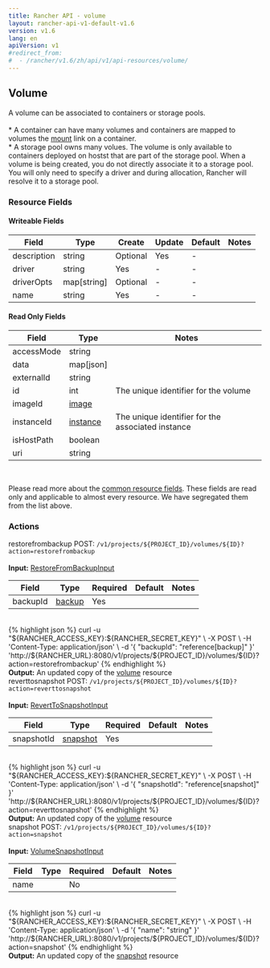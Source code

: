 ```yaml
---
title: Rancher API - volume
layout: rancher-api-v1-default-v1.6
version: v1.6
lang: en
apiVersion: v1
#redirect_from:
#  - /rancher/v1.6/zh/api/v1/api-resources/volume/
---
```


## Volume

A volume can be associated to containers or storage pools. <br><br> * A container can have many volumes and containers are mapped to volumes the [mount]({{site.baseurl}}/rancher/{{page.version}}/{{page.lang}}/api/{{page.apiVersion}}/api-resources/mount/) link on a container. <br> * A storage pool owns many volues. The volume is only available to containers deployed on hostst that are part of the storage pool. When a volume is being created, you do not directly associate it to a storage pool. You will only need to specify a driver and during allocation, Rancher will resolve it to a storage pool.

### Resource Fields

#### Writeable Fields

Field | Type | Create | Update | Default | Notes
---|---|---|---|---|---
description | string | Optional | Yes | - | 
driver | string | Yes | - | - | 
driverOpts | map[string] | Optional | - | - | 
name | string | Yes | - | - | 


#### Read Only Fields

Field | Type   | Notes
---|---|---
accessMode | string  | 
data | map[json]  | 
externalId | string  | 
id | int  | The unique identifier for the volume
imageId | [image]({{site.baseurl}}/rancher/{{page.version}}/{{page.lang}}/api/{{page.apiVersion}}/api-resources/image/)  | 
instanceId | [instance]({{site.baseurl}}/rancher/{{page.version}}/{{page.lang}}/api/{{page.apiVersion}}/api-resources/instance/)  | The unique identifier for the associated instance
isHostPath | boolean  | 
uri | string  | 


<br>

Please read more about the [common resource fields]({{site.baseurl}}/rancher/{{page.version}}/{{page.lang}}/api/{{page.apiVersion}}/common/). These fields are read only and applicable to almost every resource. We have segregated them from the list above.




### Actions

<div class="action" id="restorefrombackup">
<span class="header">
restorefrombackup
<span class="headerright">POST:  <code>/v1/projects/${PROJECT_ID}/volumes/${ID}?action=restorefrombackup</code></span></span>
<div class="action-contents">

<br>
<span class="input">
<strong>Input:</strong> <a href="{{site.baseurl}}/rancher/{{page.version}}/{{page.lang}}/api/{{page.apiVersion}}/api-resources/restoreFromBackupInput/">RestoreFromBackupInput</a></span>

Field | Type | Required | Default | Notes
---|---|---|---|---
backupId | [backup]({{site.baseurl}}/rancher/{{page.version}}/{{page.lang}}/api/{{page.apiVersion}}/api-resources/backup/) | Yes |  | 


<br>
{% highlight json %}
curl -u "${RANCHER_ACCESS_KEY}:${RANCHER_SECRET_KEY}" \
-X POST \
-H 'Content-Type: application/json' \
-d '{
	"backupId": "reference[backup]"
}' 'http://${RANCHER_URL}:8080/v1/projects/${PROJECT_ID}/volumes/${ID}?action=restorefrombackup'
{% endhighlight %}
<br>
<span class="output"><strong>Output:</strong> An updated copy of the <a href="{{site.baseurl}}/rancher/{{page.version}}/{{page.lang}}/api/{{page.apiVersion}}/api-resources/volume/">volume</a> resource</span>
</div></div>

<div class="action" id="reverttosnapshot">
<span class="header">
reverttosnapshot
<span class="headerright">POST:  <code>/v1/projects/${PROJECT_ID}/volumes/${ID}?action=reverttosnapshot</code></span></span>
<div class="action-contents">

<br>
<span class="input">
<strong>Input:</strong> <a href="{{site.baseurl}}/rancher/{{page.version}}/{{page.lang}}/api/{{page.apiVersion}}/api-resources/revertToSnapshotInput/">RevertToSnapshotInput</a></span>

Field | Type | Required | Default | Notes
---|---|---|---|---
snapshotId | [snapshot]({{site.baseurl}}/rancher/{{page.version}}/{{page.lang}}/api/{{page.apiVersion}}/api-resources/snapshot/) | Yes |  | 


<br>
{% highlight json %}
curl -u "${RANCHER_ACCESS_KEY}:${RANCHER_SECRET_KEY}" \
-X POST \
-H 'Content-Type: application/json' \
-d '{
	"snapshotId": "reference[snapshot]"
}' 'http://${RANCHER_URL}:8080/v1/projects/${PROJECT_ID}/volumes/${ID}?action=reverttosnapshot'
{% endhighlight %}
<br>
<span class="output"><strong>Output:</strong> An updated copy of the <a href="{{site.baseurl}}/rancher/{{page.version}}/{{page.lang}}/api/{{page.apiVersion}}/api-resources/volume/">volume</a> resource</span>
</div></div>

<div class="action" id="snapshot">
<span class="header">
snapshot
<span class="headerright">POST:  <code>/v1/projects/${PROJECT_ID}/volumes/${ID}?action=snapshot</code></span></span>
<div class="action-contents">

<br>
<span class="input">
<strong>Input:</strong> <a href="{{site.baseurl}}/rancher/{{page.version}}/{{page.lang}}/api/{{page.apiVersion}}/api-resources/volumeSnapshotInput/">VolumeSnapshotInput</a></span>

Field | Type | Required | Default | Notes
---|---|---|---|---
name |  | No |  | 


<br>
{% highlight json %}
curl -u "${RANCHER_ACCESS_KEY}:${RANCHER_SECRET_KEY}" \
-X POST \
-H 'Content-Type: application/json' \
-d '{
	"name": "string"
}' 'http://${RANCHER_URL}:8080/v1/projects/${PROJECT_ID}/volumes/${ID}?action=snapshot'
{% endhighlight %}
<br>
<span class="output"><strong>Output:</strong> An updated copy of the <a href="{{site.baseurl}}/rancher/{{page.version}}/{{page.lang}}/api/{{page.apiVersion}}/api-resources/snapshot/">snapshot</a> resource</span>
</div></div>


